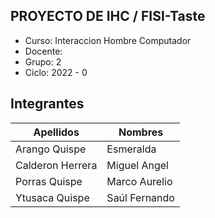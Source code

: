 ## PROYECTO DE IHC / FISI-Taste
- Curso: Interaccion Hombre Computador
- Docente: 
- Grupo: 2
- Ciclo: 2022 - 0

## Integrantes
| Apellidos | Nombres |
| --------- | ------- |
| Arango Quispe | Esmeralda |
| Calderon Herrera | Miguel Angel |
| Porras Quispe | Marco Aurelio |
| Ytusaca Quispe | Saúl Fernando |
